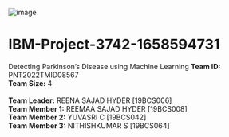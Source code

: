 ![image](https://cdn2.vectorstock.com/i/1000x1000/40/01/parkinsons-disease-cartoon-vector-19754001.jpg)
# IBM-Project-3742-1658594731
Detecting Parkinson’s Disease using Machine Learning
<b>Team ID:</b> PNT2022TMID08567 <br>
<b>Team Size:</b> 4 <br><br>
<b>Team Leader:</b> REENA SAJAD HYDER [19BCS006]<br>
<b>Team Member 1:</b> REEMAA SAJAD HYDER [19BCS008] <br>
<b>Team Member 2:</b> YUVASRI C [19BCS042] <br>
<b>Team Member 3:</b> NITHISHKUMAR S [19BCS064] <br>
